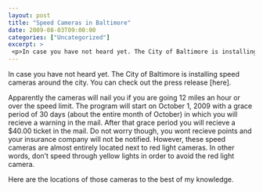 ```yaml
---
layout: post
title: "Speed Cameras in Baltimore"
date: 2009-08-03T09:00:00
categories: ["Uncategorized"]
excerpt: >
 <p>In case you have not heard yet. The City of Baltimore is installing speed cameras around the city. You can check out the press release [here].</p><p> </p>
---
```

<p>In case you have not heard yet. The City of Baltimore is installing speed cameras around the city. You can check out the press release [here].</p>
<p>Apparently the cameras will nail you if you are going 12 miles an hour or over the speed limit. The program will start on October 1, 2009 with a grace period of 30 days (about the entire month of October) in which you will recieve a warning in the mail. After that grace period you will recieve a $40.00 ticket in the mail. Do not worry though, you wont recieve points and your insurance company will not be notified. However, these speed cameras are almost entirely located next to red light cameras. In other words, don’t speed through yellow lights in order to avoid the red light camera.</p>
<p>Here are the locations of those cameras to the best of my knowledge.</p>

